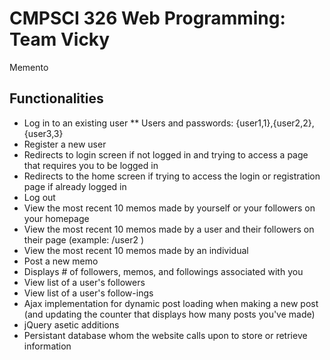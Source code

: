 CMPSCI 326 Web Programming: Team Vicky
======================================

Memento

## Functionalities
* Log in to an existing user
** Users and passwords: {user1,1},{user2,2},{user3,3}
* Register a new user
* Redirects to login screen if not logged in and trying to access a page that requires you to be logged in
* Redirects to the home screen if trying to access the login or registration page if already logged in
* Log out
* View the most recent 10 memos made by yourself or your followers on your homepage
* View the most recent 10 memos made by a user and their followers on their page (example: /user2 )
* View the most recent 10 memos made by an individual
* Post a new memo
* Displays # of followers, memos, and followings associated with you
* View list of a user's followers
* View list of a user's follow-ings
* Ajax implementation for dynamic post loading when making a new post (and updating the counter that displays how many posts you've made)
* jQuery asetic additions
* Persistant database whom the website calls upon to store or retrieve information

